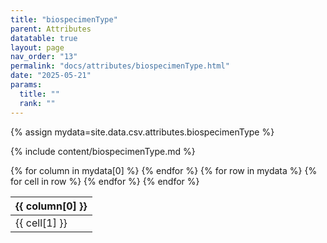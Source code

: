 ```yaml
---
title: "biospecimenType"
parent: Attributes
datatable: true
layout: page
nav_order: "13"
permalink: "docs/attributes/biospecimenType.html"
date: "2025-05-21"
params:
  title: ""
  rank: ""
---
```

{% assign mydata=site.data.csv.attributes.biospecimenType %} 

{% include content/biospecimenType.md %}

<table id="myTable" class="display" style="width:100%">
    <thead>
    {% for column in mydata[0] %}
        <th>{{ column[0] }}</th>
    {% endfor %}
    </thead>
    <tbody>
    {% for row in mydata %}
        <tr>
        {% for cell in row %}
            <td>{{ cell[1] }}</td>
        {% endfor %}
        </tr>
    {% endfor %}
    </tbody>
</table>
<script type="text/javascript">
  $(document).ready(function () {
    $('#myTable').DataTable({
      responsive: true,
      deferRender: false,
      paging: false,
      order: [],
    });
  });
</script>
